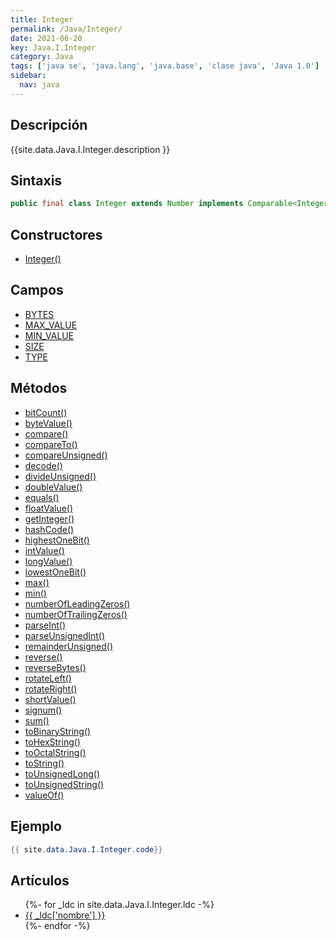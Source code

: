 ```yaml
---
title: Integer
permalink: /Java/Integer/
date: 2021-06-20
key: Java.I.Integer
category: Java
tags: ['java se', 'java.lang', 'java.base', 'clase java', 'Java 1.0']
sidebar: 
  nav: java
---
```


## Descripción
{{site.data.Java.I.Integer.description }}

## Sintaxis
~~~java
public final class Integer extends Number implements Comparable<Integer>
~~~

## Constructores
* [Integer()](/Java/Integer/Integer/)

## Campos
* [BYTES](/Java/Integer/BYTES)
* [MAX_VALUE](/Java/Integer/MAX_VALUE)
* [MIN_VALUE](/Java/Integer/MIN_VALUE)
* [SIZE](/Java/Integer/SIZE)
* [TYPE](/Java/Integer/TYPE)

## Métodos
* [bitCount()](/Java/Integer/bitCount)
* [byteValue()](/Java/Integer/byteValue)
* [compare()](/Java/Integer/compare)
* [compareTo()](/Java/Integer/compareTo)
* [compareUnsigned()](/Java/Integer/compareUnsigned)
* [decode()](/Java/Integer/decode)
* [divideUnsigned()](/Java/Integer/divideUnsigned)
* [doubleValue()](/Java/Integer/doubleValue)
* [equals()](/Java/Integer/equals)
* [floatValue()](/Java/Integer/floatValue)
* [getInteger()](/Java/Integer/getInteger)
* [hashCode()](/Java/Integer/hashCode)
* [highestOneBit()](/Java/Integer/highestOneBit)
* [intValue()](/Java/Integer/intValue)
* [longValue()](/Java/Integer/longValue)
* [lowestOneBit()](/Java/Integer/lowestOneBit)
* [max()](/Java/Integer/max)
* [min()](/Java/Integer/min)
* [numberOfLeadingZeros()](/Java/Integer/numberOfLeadingZeros)
* [numberOfTrailingZeros()](/Java/Integer/numberOfTrailingZeros)
* [parseInt()](/Java/Integer/parseInt)
* [parseUnsignedInt()](/Java/Integer/parseUnsignedInt)
* [remainderUnsigned()](/Java/Integer/remainderUnsigned)
* [reverse()](/Java/Integer/reverse)
* [reverseBytes()](/Java/Integer/reverseBytes)
* [rotateLeft()](/Java/Integer/rotateLeft)
* [rotateRight()](/Java/Integer/rotateRight)
* [shortValue()](/Java/Integer/shortValue)
* [signum()](/Java/Integer/signum)
* [sum()](/Java/Integer/sum)
* [toBinaryString()](/Java/Integer/toBinaryString)
* [toHexString()](/Java/Integer/toHexString)
* [toOctalString()](/Java/Integer/toOctalString)
* [toString()](/Java/Integer/toString)
* [toUnsignedLong()](/Java/Integer/toUnsignedLong)
* [toUnsignedString()](/Java/Integer/toUnsignedString)
* [valueOf()](/Java/Integer/valueOf)

## Ejemplo
~~~java
{{ site.data.Java.I.Integer.code}}
~~~

## Artículos
<ul>
{%- for _ldc in site.data.Java.I.Integer.ldc -%}
   <li>
       <a href="{{_ldc['url'] }}">{{ _ldc['nombre'] }}</a>
   </li>
{%- endfor -%}
</ul>

